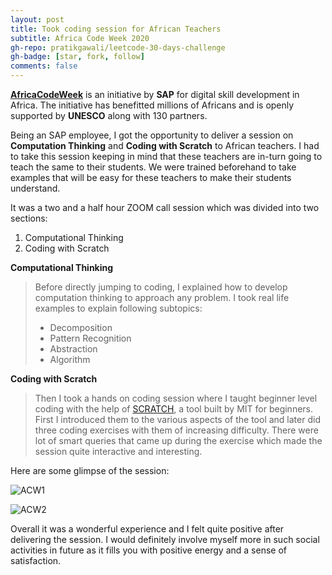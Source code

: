 ```yaml
---
layout: post
title: Took coding session for African Teachers
subtitle: Africa Code Week 2020
gh-repo: pratikgawali/leetcode-30-days-challenge
gh-badge: [star, fork, follow]
comments: false
---
```

[**AfricaCodeWeek**](https://africacodeweek.org/) is an initiative by **SAP** for digital skill development in Africa. The initiative has benefitted millions of Africans and is openly supported by **UNESCO** along with 130 partners.

Being an SAP employee, I got the opportunity to deliver a session on **Computation Thinking** and **Coding with Scratch** to African teachers. I had to take this session keeping in mind that these teachers are in-turn going to teach the same to their students. We were trained beforehand to take examples that will be easy for these teachers to make their students understand. 

It was a two and a half hour ZOOM call session which was divided into two sections:
1. Computational Thinking
2. Coding with Scratch

**Computational Thinking**
>Before directly jumping to coding, I explained how to develop computation thinking to approach any problem. I took real life examples to explain following subtopics:
>- Decomposition
>- Pattern Recognition
>- Abstraction
>- Algorithm

**Coding with Scratch**
>Then I took a hands on coding session where I taught beginner level coding with the help of [SCRATCH](https://scratch.mit.edu), a tool built by MIT for beginners. First I introduced them to the various aspects of the tool and later did three coding exercises with them of increasing difficulty. There were lot of smart queries that came up during the exercise which made the session quite interactive and interesting.


Here are some glimpse of the session:

![ACW1](https://pratikgawali.github.io/img/ACW1.PNG)

![ACW2](https://pratikgawali.github.io/img/ACW1.PNG)

Overall it was a wonderful experience and I felt quite positive after delivering the session. I would definitely involve myself more in such social activities in future as it fills you with positive energy and a sense of satisfaction. 
